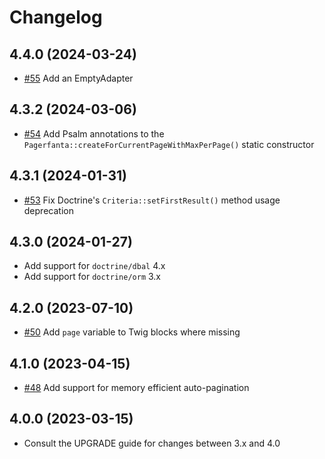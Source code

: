 # Changelog

## 4.4.0 (2024-03-24)

- [#55](https://github.com/BabDev/Pagerfanta/pull/55) Add an EmptyAdapter

## 4.3.2 (2024-03-06)

- [#54](https://github.com/BabDev/Pagerfanta/pull/54) Add Psalm annotations to the `Pagerfanta::createForCurrentPageWithMaxPerPage()` static constructor

## 4.3.1 (2024-01-31)

- [#53](https://github.com/BabDev/Pagerfanta/pull/53) Fix Doctrine's `Criteria::setFirstResult()` method usage deprecation

## 4.3.0 (2024-01-27)

- Add support for `doctrine/dbal` 4.x
- Add support for `doctrine/orm` 3.x

## 4.2.0 (2023-07-10)

- [#50](https://github.com/BabDev/Pagerfanta/pull/50) Add `page` variable to Twig blocks where missing

## 4.1.0 (2023-04-15)

- [#48](https://github.com/BabDev/Pagerfanta/pull/48) Add support for memory efficient auto-pagination

## 4.0.0 (2023-03-15)

- Consult the UPGRADE guide for changes between 3.x and 4.0
